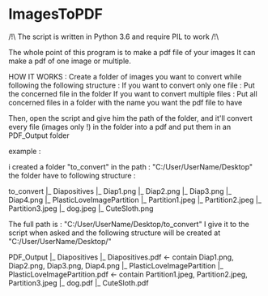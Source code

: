 # ImagesToPDF
/!\ The script is written in Python 3.6 and require PIL to work /!\

The whole point of this program is to make a pdf file of your images
It can make a pdf of one image or multiple.

HOW IT WORKS : 
Create a folder of images you want to convert while following the following structure :
  If you want to convert only one file :
    Put the concerned file in the folder
  If you want to convert multiple files :
    Put all concerned files in a folder with the name you want the pdf file to have
    
Then, open the script and give him the path of the folder, and it'll convert every file (images only !) in the folder into a pdf and put them in an PDF_Output folder

example : 

i created a folder "to_convert" in the path : "C:/User/UserName/Desktop"
the folder have to following structure :

to_convert
  |_ Diapositives
        |_ Diap1.png
        |_ Diap2.png
        |_ Diap3.png
        |_ Diap4.png
   |_ PlasticLoveImagePartition
        |_ Partition1.jpeg
        |_ Partition2.jpeg
        |_ Partition3.jpeg
   |_ dog.jpeg
   |_ CuteSloth.png

The full path is : "C:/User/UserName/Desktop/to_convert"
I give it to the script when asked and the following structure will be created at "C:/User/UserName/Desktop/"

PDF_Output
   |_ Diapositives
        |_ Diapositives.pdf   <- contain Diap1.png, Diap2.png, Diap3.png, Diap4.png
   |_ PlasticLoveImagePartition
        |_ PlasticLoveImagePartition.pdf <- contain Partition1.jpeg, Partition2.jpeg, Partition3.jpeg
   |_ dog.pdf
   |_ CuteSloth.pdf

